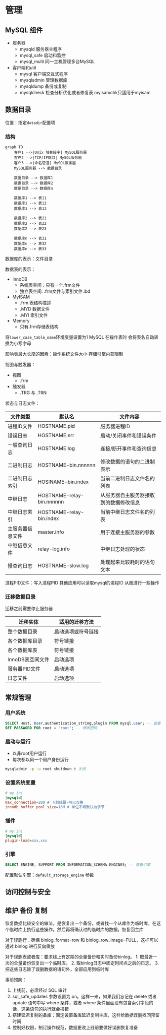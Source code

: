 # 管理

## MySQL 组件

- 服务器
  - mysqld 服务器主程序
  - mysql_safe 启动和监控
  - mysql_multi 同一主机管理多台MySQL
- 客户端和util
  - mysql 客户端交互式程序
  - mysqladmin 管理数据库
  - mysqldump 备份或复制
  - mysqlcheck 检查分析优化或者修复表 myisamchk只适用于myisam

## 数据目录

位置：指定`datadir`配置项

### 结构

```mermaid
graph TD
    客户1 -->|Unix 域套接字| MySQL服务器
    客户2 -->|TCP/IP端口| MySQL服务器
    客户3 -->|命名管道| MySQL服务器
    MySQL服务器 --> 数据目录

    数据目录 --> 数据库1
    数据目录 --> 数据库2
    数据目录 --> 数据库n

    数据库1 --> 表11
    数据库1 --> 表12
    数据库1 --> 表13

    数据库2 --> 表21
    数据库2 --> 表22
    数据库2 --> 表23

    数据库n --> 表31
    数据库n --> 表32
    数据库n --> 表33

```

数据库的表示：文件目录

数据表的表示：

- InnoDB
  - 系统表空间：只有一个.frm文件
  - 独立表空间: .frm文件与索引文件.ibd
- MyISAM
  - .frm 表结构描述
  - .MYD 数据文件
  - .MYI 索引文件
- Memory
  - 只有.frm存储表结构

将`lower_case_table_name`环境变量设置为1 MySQL 在操作表时 会将表名自动转换为小写字母

影响表最大长度的因素：操作系统文件大小 存储引擎内部限制 

视图与触发器：

- 视图
  - .frm 
- 触发器
  - .TRG 与 .TRN

状态与日志文件：

文件类型|默认名|文件内容
-|-|-
进程ID文件|HOSTNAME.pid|服务器进程ID
错误日志|HOSTNAME.err|启动/关闭事件和错误条件
一般查询日志|HOSTNAME.log|连接/断开事件和查询信息
二进制日志|HOSTNAME-bin.nnnnnn|修改数据的语句的二进制表示
二进制日志索引|HOSINAME-bin.index|当前二进制日志文件名的列表
中继日志|HOSTNAME-relay-bin.nnnnnn|从服务器自主服务器接收到的数据修改信息
中继日志索引|HOSTNAME-relay-bin.index|当前中继日志文件名的列表
主服务器信息文件|master.info|用于连接主服务器的参数
中继信息文件|relay-log.info|中继日志处理的状态
慢查询日志|HOSTNAME-slow.log|处理起来比较耗时的语句文本

进程PID文件：写入进程PID 其他应用可以读取mysql的进程ID 从而进行一些操作

### 迁移数据目录

迁移之前需要停止服务器

迁移实体|适用的迁移方法
-|-
整个数据目录|启动选项或符号链接
各个数据库目录|符号链接
各个数据库表|符号链接
InnoDB表空间文件|启动选项
服务器PID文件|启动选项
日志文件|启动选项

## 常规管理

### 用户系统

```sql
SELECT Host, User,authentication_string,plugin FROM mysql.user; -- 查看用户信息
SET PASSWORD FOR root = 'root'; -- 修改密码
```

### 启动与运行

- 以非root用户运行
- 每次都以同一个用户身份运行

```sh
mysqladmin -p -u root shutdown # 关闭
```

### 设置系统变量

```ini
# my.ini
[mysqld]
max_connection=200 # 下划线跟-可以互换
innodb_buffer_pool_size=16M # 单位不填默认为字节
```

### 插件

```ini
# my.ini
[mysqld]
plugin-load=xxx,xxx
```

### 引擎

```sql
SELECT ENGINE, SUPPORT FROM INFORMATION_SCHEMA.ENGINES; -- 查看引擎
```

配置默认引擎：`default_storage_engine` 参数

## 访问控制与安全

## 维护 备份 复制

恢复数据比较安全的做法，是恢复出一个备份，或者找一个从库作为临时库，在这个临时库上执行这些操作，然后再将确认过的临时库的数据，恢复回主库

对于误删行：确保 binlog_format=row 和 binlog_row_image=FULL，这样可以通过 binlog 进行反向重放

对于误删表或者库：要求线上有定期的全量备份和实时备份binlog。 1. 取最近一次的全量备份恢复出一个临时库。 2. 取binlog日志中固定时间点之后的日志。 3. 把这些日志除了误删数据的语句外，全部应用到临时库

事前预防：

1. 上线前，必须经过 SQL 审计
2. sql_safe_updates 参数设置为 on。这样一来，如果我们忘记在 delete 或者 update 语句中写 where 条件，或者 where 条件里面没有包含索引字段的话，这条语句的执行就会报错
3. 搭建延迟复制的备库：固定设置备库延迟复制主库，这样给数据误删找回预留时间
4. 控制好权限，制订操作规范，数据更改上线前要做好误删恢复准备
